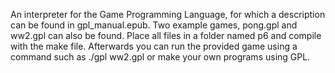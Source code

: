 An interpreter for the Game Programming Language, for which a description can be found in gpl_manual.epub. Two example games,
pong.gpl and ww2.gpl can also be found. Place all files in a folder named p6 and compile with the make file. Afterwards
you can run the provided game using a command such as ./gpl ww2.gpl or make your own programs using GPL.
